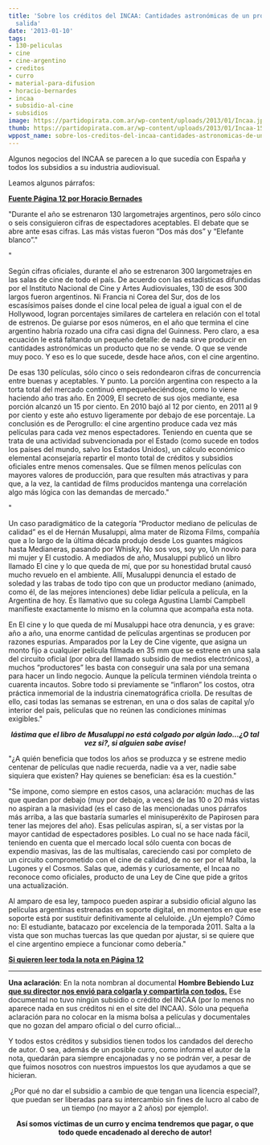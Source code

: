 ```yaml
---
title: 'Sobre los créditos del INCAA: Cantidades astronómicas de un producto con poca
  salida'
date: '2013-01-10'
tags:
- 130-peliculas
- cine
- cine-argentino
- creditos
- curro
- material-para-difusion
- horacio-bernardes
- incaa
- subsidio-al-cine
- subsidios
image: https://partidopirata.com.ar/wp-content/uploads/2013/01/Incaa.jpg
thumb: https://partidopirata.com.ar/wp-content/uploads/2013/01/Incaa-150x150.jpg
wppost_name: sobre-los-creditos-del-incaa-cantidades-astronomicas-de-un-producto-con-poca-salida
---
```


Algunos negocios del INCAA se parecen a lo que sucedía con España y todos los subsidios a su industria audiovisual.

Leamos algunos párrafos:

<strong><a href="http://www.pagina12.com.ar/diario/suplementos/espectaculos/5-27411-2012-12-27.html" target="_blank">Fuente Página 12 por Horacio Bernades</a></strong>

"Durante el año se estrenaron 130 largometrajes argentinos, pero sólo cinco o seis consiguieron cifras de espectadores aceptables. El debate que se abre ante esas cifras. Las más vistas fueron “Dos más dos” y “Elefante blanco”."

"

Según cifras oficiales, durante el año se estrenaron 300 largometrajes en las salas de cine de todo el país. De acuerdo con las estadísticas difundidas por el Instituto Nacional de Cine y Artes Audiovisuales, 130 de esos 300 largos fueron argentinos. Ni Francia ni Corea del Sur, dos de los escasísimos países donde el cine local pelea de igual a igual con el de Hollywood, logran porcentajes similares de cartelera en relación con el total de estrenos. De guiarse por esos números, en el año que termina el cine argentino habría rozado una cifra casi digna del Guinness. Pero claro, a esa ecuación le está faltando un pequeño detalle: de nada sirve producir en cantidades astronómicas un producto que no se vende. O que se vende muy poco. Y eso es lo que sucede, desde hace años, con el cine argentino.

De esas 130 películas, sólo cinco o seis redondearon cifras de concurrencia entre buenas y aceptables. Y punto. La porción argentina con respecto a la torta total del mercado continuó empequeñeciéndose, como lo viene haciendo año tras año. En 2009, El secreto de sus ojos mediante, esa porción alcanzó un 15 por ciento. En 2010 bajó al 12 por ciento, en 2011 al 9 por ciento y este año estuvo ligeramente por debajo de ese porcentaje. La conclusión es de Perogrullo: el cine argentino produce cada vez más películas para cada vez menos espectadores. Teniendo en cuenta que se trata de una actividad subvencionada por el Estado (como sucede en todos los países del mundo, salvo los Estados Unidos), un cálculo económico elemental aconsejaría repartir el monto total de créditos y subsidios oficiales entre menos comensales. Que se filmen menos películas con mayores valores de producción, para que resulten más atractivas y para que, a la vez, la cantidad de films producidos mantenga una correlación algo más lógica con las demandas de mercado."

"

Un caso paradigmático de la categoría “Productor mediano de películas de calidad” es el de Hernán Musaluppi, alma mater de Rizoma Films, compañía que a lo largo de la última década produjo desde Los guantes mágicos hasta Medianeras, pasando por Whisky, No sos vos, soy yo, Un novio para mi mujer y El custodio. A mediados de año, Musaluppi publicó un libro llamado El cine y lo que queda de mí, que por su honestidad brutal causó mucho revuelo en el ambiente. Allí, Musaluppi denuncia el estado de soledad y las trabas de todo tipo con que un productor mediano (animado, como él, de las mejores intenciones) debe lidiar película a película, en la Argentina de hoy. Es llamativo que su colega Agustina Llambí Campbell manifieste exactamente lo mismo en la columna que acompaña esta nota.

En El cine y lo que queda de mí Musaluppi hace otra denuncia, y es grave: año a año, una enorme cantidad de películas argentinas se producen por razones espurias. Amparados por la Ley de Cine vigente, que asigna un monto fijo a cualquier película filmada en 35 mm que se estrene en una sala del circuito oficial (por obra del llamado subsidio de medios electrónicos), a muchos “productores” les basta con conseguir una sala por una semana para hacer un lindo negocio. Aunque la película terminen viéndola treinta o cuarenta incautos. Sobre todo si previamente se “inflaron” los costos, otra práctica inmemorial de la industria cinematográfica criolla. De resultas de ello, casi todas las semanas se estrenan, en una o dos salas de capital y/o interior del país, películas que no reúnen las condiciones mínimas exigibles."
<p style="text-align: center;"><strong><i>lástima que el libro de Musaluppi no está colgado por algún lado...¿O tal vez si?, si alguien sabe avise!</i></strong></p>
<p style="text-align: left;">"¿A quién beneficia que todos los años se produzca y se estrene medio centenar de películas que nadie recuerda, nadie va a ver, nadie sabe siquiera que existen? Hay quienes se benefician: ésa es la cuestión."</p>
"Se impone, como siempre en estos casos, una aclaración: muchas de las que quedan por debajo (muy por debajo, a veces) de las 10 o 20 más vistas no aspiran a la masividad (es el caso de las mencionadas unos párrafos más arriba, a las que bastaría sumarles el minisuperéxito de Papirosen para tener las mejores del año). Esas películas aspiran, sí, a ser vistas por la mayor cantidad de espectadores posibles. Lo cual no se hace nada fácil, teniendo en cuenta que el mercado local sólo cuenta con bocas de expendio masivas, las de las multisalas, careciendo casi por completo de un circuito comprometido con el cine de calidad, de no ser por el Malba, la Lugones y el Cosmos. Salas que, además y curiosamente, el Incaa no reconoce como oficiales, producto de una Ley de Cine que pide a gritos una actualización.

Al amparo de esa ley, tampoco pueden aspirar a subsidio oficial alguno las películas argentinas estrenadas en soporte digital, en momentos en que ese soporte está por sustituir definitivamente al celuloide. ¿Un ejemplo? Cómo no: El estudiante, batacazo por excelencia de la temporada 2011. Salta a la vista que son muchas tuercas las que quedan por ajustar, si se quiere que el cine argentino empiece a funcionar como debería."

<strong><a href="http://www.pagina12.com.ar/diario/suplementos/espectaculos/5-27411-2012-12-27.html" target="_blank">Si quieren leer toda la nota en Página 12 </a></strong>

<hr />

<b>Una aclaración</b>: En la nota nombran al documental <b>Hombre Bebiendo Luz</b><strong><a href="https://partidopirata.com.ar/7148/hombre-bebiendo-luz-rodolfo-kusch-en-procura-de-un-pensamiento-continental-autonomo"> que su director nos envió para colgarla y compartirla con todos.</a></strong>
Ese documental no tuvo ningún subsidio o crédito del INCAA (por lo menos no aparece nada en sus créditos ni en el site del INCAA). Sólo una pequeña aclaración para no colocar en la misma bolsa a películas y documentales que no gozan del amparo oficial o del curro oficial...

Y todos estos créditos y subsidios tienen todos los candados del derecho de autor. O sea, además de un posible curro, como informa el autor de la nota, quedarán para siempre encajonadas y no se podrán ver, a pesar de que fuimos nosotros con nuestros impuestos los que ayudamos a que se hicieran.
<p style="text-align: center;">¿Por qué no dar el subsidio a cambio de que tengan una licencia especial?, que puedan ser liberadas para su intercambio sin fines de lucro al cabo de un tiempo (no mayor a 2 años) por ejemplo!.</p>
<p style="text-align: center;"><strong>Así somos víctimas de un curro y encima tendremos que pagar, o que todo quede encadenado al derecho de autor!</strong></p>
&nbsp;
